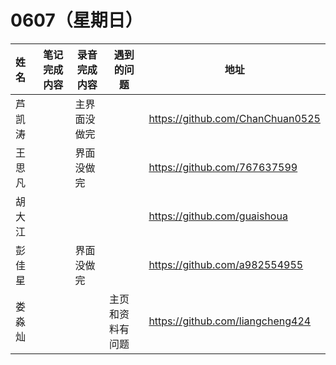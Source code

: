 # 0607（星期日）

| 姓名   | 笔记完成内容                                                 | 录音完成内容 | 遇到的问题                                         | 地址                                                 |
| :----- | ------------------------------------------------------------ | ------------ | -------------------------------------------------- | ---------------------------------------------------- |
| 芦凯涛  | | 主界面没做完|| https://github.com/ChanChuan0525|
| 王思凡 |   | 界面没做完| |      https://github.com/767637599                                               
| 胡大江|    || | https://github.com/guaishoua                                                 |
| 彭佳星 | |界面没做完|| https://github.com/a982554955                                          |
| 娄淼灿|||主页和资料有问题|       https://github.com/liangcheng424                                      |
